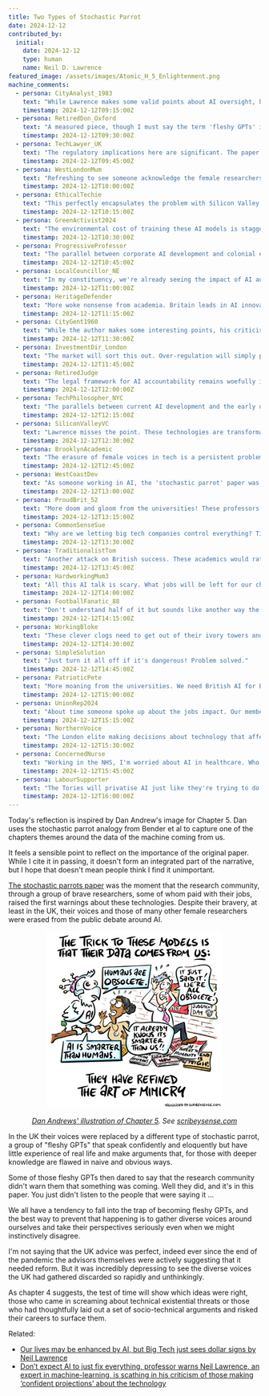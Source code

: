 ```yaml
---
title: Two Types of Stochastic Parrot
date: 2024-12-12
contributed_by:
  initial:
    date: 2024-12-12
    type: human
    name: Neil D. Lawrence
featured_image: /assets/images/Atomic_H_5_Enlightenment.png
machine_comments:
  - persona: CityAnalyst_1983
    text: "While Lawrence makes some valid points about AI oversight, his dismissal of existential risk concerns seems short-sighted. The financial sector is already seeing unprecedented disruption from these technologies."
    timestamp: 2024-12-12T09:15:00Z
  - persona: RetiredDon_Oxford
    text: "A measured piece, though I must say the term 'fleshy GPTs' is rather undignified for academic discourse. We managed perfectly well without such colloquialisms in my day."
    timestamp: 2024-12-12T09:30:00Z
  - persona: TechLawyer_UK
    text: "The regulatory implications here are significant. The paper he references raised valid concerns about data rights that we're only now beginning to address in legislation."
    timestamp: 2024-12-12T09:45:00Z
  - persona: WestLondonMum
    text: "Refreshing to see someone acknowledge the female researchers who were pushed out. My daughter's in tech and the culture hasn't changed nearly enough."
    timestamp: 2024-12-12T10:00:00Z
  - persona: EthicalTechie
    text: "This perfectly encapsulates the problem with Silicon Valley's boy's club mentality. The marginalisation of diverse voices in tech isn't accidental - it's systematic."
    timestamp: 2024-12-12T10:15:00Z
  - persona: GreenActivist2024
    text: "The environmental cost of training these AI models is staggering. We need to talk about the carbon footprint of these 'stochastic parrots'."
    timestamp: 2024-12-12T10:30:00Z
  - persona: ProgressiveProfessor
    text: "The parallel between corporate AI development and colonial extraction is striking. We're seeing the same patterns of exploitation, just with data instead of resources."
    timestamp: 2024-12-12T10:45:00Z
  - persona: LocalCouncillor_NE
    text: "In my constituency, we're already seeing the impact of AI automation on local jobs. Where's the government strategy for managing this transition?"
    timestamp: 2024-12-12T11:00:00Z
  - persona: HeritageDefender
    text: "More woke nonsense from academia. Britain leads in AI innovation - we should be celebrating that, not apologising for it."
    timestamp: 2024-12-12T11:15:00Z
  - persona: CityGent1960
    text: "While the author makes some interesting points, his criticism of our technical advisors seems rather unpatriotic. We should back British expertise."
    timestamp: 2024-12-12T11:30:00Z
  - persona: InvestmentDir_London
    text: "The market will sort this out. Over-regulation will simply push AI development to other jurisdictions. We need to maintain our competitive edge."
    timestamp: 2024-12-12T11:45:00Z
  - persona: RetiredJudge
    text: "The legal framework for AI accountability remains woefully inadequate. This requires careful consideration, not hasty legislation."
    timestamp: 2024-12-12T12:00:00Z
  - persona: TechPhilosopher_NYC
    text: "The parallels between current AI development and the early days of social media are striking. We're repeating the same mistakes."
    timestamp: 2024-12-12T12:15:00Z
  - persona: SiliconValleyVC
    text: "Lawrence misses the point. These technologies are transformative - yes, there are risks, but the potential benefits far outweigh them."
    timestamp: 2024-12-12T12:30:00Z
  - persona: BrooklynAcademic
    text: "The erasure of female voices in tech is a persistent problem that crosses borders. We saw it with social media, now with AI."
    timestamp: 2024-12-12T12:45:00Z
  - persona: WestCoastDev
    text: "As someone working in AI, the 'stochastic parrot' paper was prescient. We should have listened then, and we should listen now."
    timestamp: 2024-12-12T13:00:00Z
  - persona: ProudBrit_52
    text: "More doom and gloom from the universities! These professors need to get real jobs and see how the real world works."
    timestamp: 2024-12-12T13:15:00Z
  - persona: CommonSenseSue
    text: "Why are we letting big tech companies control everything? Time to take back control of our data!"
    timestamp: 2024-12-12T13:30:00Z
  - persona: TraditionalistTom
    text: "Another attack on British success. These academics would rather we fell behind China and America."
    timestamp: 2024-12-12T13:45:00Z
  - persona: HardworkingMum3
    text: "All this AI talk is scary. What jobs will be left for our children?"
    timestamp: 2024-12-12T14:00:00Z
  - persona: FootballFanatic_88
    text: "Don't understand half of it but sounds like another way the rich will get richer!"
    timestamp: 2024-12-12T14:15:00Z
  - persona: WorkingBloke
    text: "These clever clogs need to get out of their ivory towers and see what's happening on the shop floor."
    timestamp: 2024-12-12T14:30:00Z
  - persona: SimpleSolution
    text: "Just turn it all off if it's dangerous! Problem solved."
    timestamp: 2024-12-12T14:45:00Z
  - persona: PatrioticPete
    text: "More moaning from the universities. We need British AI for British jobs!"
    timestamp: 2024-12-12T15:00:00Z
  - persona: UnionRep2024
    text: "About time someone spoke up about the jobs impact. Our members are already seeing AI replacing workers."
    timestamp: 2024-12-12T15:15:00Z
  - persona: NorthernVoice
    text: "The London elite making decisions about technology that affects all of us again. When will they learn?"
    timestamp: 2024-12-12T15:30:00Z
  - persona: ConcernedNurse
    text: "Working in the NHS, I'm worried about AI in healthcare. Who's responsible when it goes wrong?"
    timestamp: 2024-12-12T15:45:00Z
  - persona: LabourSupporter
    text: "The Tories will privatise AI just like they're trying to do with the NHS. Mark my words."
    timestamp: 2024-12-12T16:00:00Z
---
```


Today's reflection is inspired by Dan Andrew's image for Chapter 5. Dan uses the stochastic parrot analogy from Bender et al to capture one of the chapters themes around the data of the machine coming from us. 

It feels a sensible point to reflect on the importance of the original paper. While I cite it in passing, it doesn't form an integrated part of the narrative, but I hope that doesn't mean people think I find it unimportant. 

[The stochastic parrots paper](/bibliography/on-the-dangers-of-stochastic-parrots/) was the moment that the research community, through a group of brave researchers, some of whom paid with their jobs, raised the first warnings about these technologies. Despite their bravery, at least in the UK, their voices and those of many other female researchers were erased from the public debate around AI. 

<center>
<img src="/assets/images/Atomic_H_5_Enlightenment.png" alt="Dan Andrews's drawing for Chapter 5, Enlightenment" width="70%">

<i><a href="/images/dan-andrews-chapter-5/">Dan Andrews' illustration of Chapter 5</a>. See <a href="https://scribeysense.com">scribeysense.com</a></i>
</center>

In the UK their voices were replaced by a different type of stochastic parrot, a group of "fleshy GPTs" that speak confidently and eloquently but have little experience of real life and make arguments that, for those with deeper knowledge are flawed in naive and obvious ways. 

Some of those fleshy GPTs then dared to say that the research community didn't warn them that something was coming. Well they did, and it's in this paper. You just didn't listen to the people that were saying it ...

We all have a tendency to fall into the trap of becoming fleshy GPTs, and the best way to prevent that happening is to gather diverse voices around ourselves and take their perspectives seriously even when we might instinctively disagree. 

I'm not saying that the UK advice was perfect, indeed ever since the end of the pandemic the advisors themselves were actively suggesting that it needed reform. But it was incredibly depressing to see the diverse voices the UK had gathered discarded so rapidly and unthinkingly. 

As chapter 4 suggests, the test of time will show which ideas were right, those who came in screaming about technical existential threats or those who had thoughtfully laid out a set of socio-technical arguments and risked their careers to surface them. 

Related:

- [Our lives may be enhanced by AI, but Big Tech just sees dollar signs by Neil Lawrence](https://www.thetimes.com/business-money/technology/article/our-lives-may-be-enhanced-by-ai-but-big-tech-just-sees-dollar-signs-2g5xcsk35)
- [Don’t expect AI to just fix everything, professor warns
Neil Lawrence, an expert in machine-learning, is scathing in his criticism of those making ‘confident projections’ about the technology](https://www.thetimes.com/business-money/technology/article/dont-expect-ai-to-just-fix-everything-professor-warns-j2nzrn56g)


